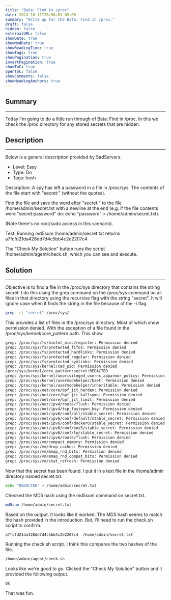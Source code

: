 ```yaml
---
title: "Bata: Find in /proc"
date: 2024-10-11T20:56:01-05:00
summary: "Write up for the Bata: Find in /proc."
draft: false
hidden: false
externalURL: false
showDate: true
showModDate: true
showReadingTime: true
showTags: true
showPagination: true
invertPagination: true
showToC: true
openToC: false
showComments: false
showHeadingAnchors: true
---
```


## Summary
---

Today I'm going to do a little run through of Bata: Find in /proc. In this we
check the /proc directory for any stored secrets that are hidden.

## Description
---

Below is a general description provided by SadServers.

- Level: Easy
- Type: Do
- Tags: bash  

Description: A spy has left a password in a file in /proc/sys. The contents of 
the file start with "secret:" (without the quotes).

Find the file and save the word after "secret:" to the file /home/admin/secret.txt 
with a newline at the end (e.g. if the file contents were "secret:password" do: 
echo "password" > /home/admin/secret.txt).

(Note there's no root/sudo access in this scenario).

Test: Running md5sum /home/admin/secret.txt returns a7fcfd21da428dd7d4c5bb4c2e2207c4

The "Check My Solution" button runs the script /home/admin/agent/check.sh, which 
you can see and execute.

## Solution
---

Objective is to find a file in the /proc/sys directory that contains the string
secret. I do this using the grep command on the /proc/sys command on all files
in that directory using the recursive flag with the string "secret". It will
ignore case when it finds the string in the file because of the -i flag.

```sh
grep -ri "secret" /proc/sys/
```

This provides a list of files in the /proc/sys directory. Most of which show
permission denied. With the exception of a file found in the
/proc/sys/kernel/core_pattern path. This show

```sh
grep: /proc/sys/fs/binfmt_misc/register: Permission denied
grep: /proc/sys/fs/protected_fifos: Permission denied
grep: /proc/sys/fs/protected_hardlinks: Permission denied
grep: /proc/sys/fs/protected_regular: Permission denied
grep: /proc/sys/fs/protected_symlinks: Permission denied
grep: /proc/sys/kernel/cad_pid: Permission denied
/proc/sys/kernel/core_pattern:secret:REDACTED
grep: /proc/sys/kernel/unprivileged_userns_apparmor_policy: Permission denied
grep: /proc/sys/kernel/usermodehelper/bset: Permission denied
grep: /proc/sys/kernel/usermodehelper/inheritable: Permission denied
grep: /proc/sys/net/core/bpf_jit_harden: Permission denied
grep: /proc/sys/net/core/bpf_jit_kallsyms: Permission denied
grep: /proc/sys/net/core/bpf_jit_limit: Permission denied
grep: /proc/sys/net/ipv4/route/flush: Permission denied
grep: /proc/sys/net/ipv4/tcp_fastopen_key: Permission denied
grep: /proc/sys/net/ipv6/conf/all/stable_secret: Permission denied
grep: /proc/sys/net/ipv6/conf/default/stable_secret: Permission denied
grep: /proc/sys/net/ipv6/conf/docker0/stable_secret: Permission denied
grep: /proc/sys/net/ipv6/conf/ens5/stable_secret: Permission denied
grep: /proc/sys/net/ipv6/conf/lo/stable_secret: Permission denied
grep: /proc/sys/net/ipv6/route/flush: Permission denied
grep: /proc/sys/vm/compact_memory: Permission denied
grep: /proc/sys/vm/drop_caches: Permission denied
grep: /proc/sys/vm/mmap_rnd_bits: Permission denied
grep: /proc/sys/vm/mmap_rnd_compat_bits: Permission denied
grep: /proc/sys/vm/stat_refresh: Permission denied
```

Now that the secret has been found. I put it in a text file in the /home/admin
directory named secret.txt.

```sh
echo "REDACTED" > /home/admin/secret.txt 
```

Checked the MD5 hash using the md5sum command on secret.txt.

```sh
md5sum /home/admin/secret.txt 
```

Based on the output. It looks like it worked. The MD5 hash seems to match the
hash provided in the introduction. But, I'll need to run the check.sh script to
confirm.

```sh
a7fcfd21da428dd7d4c5bb4c2e2207c4  /home/admin/secret.txt
```

Running the check.sh script. I think this compares the two hashes of the file.

```sh
/home/admin/agent/check.sh 
```

Looks like we're good to go. Clicked the "Check My Solution" button and it
provided the following output.

```sh
OK
```

That was fun.
